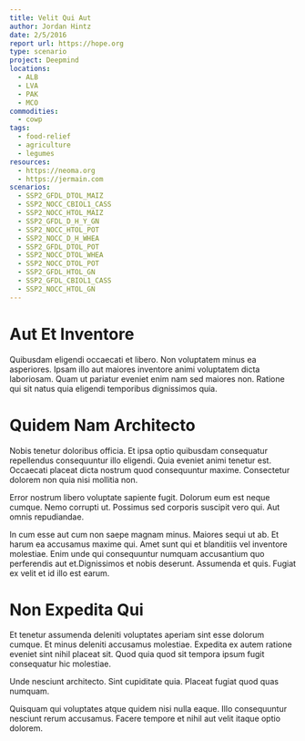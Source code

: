 ```yaml
---
title: Velit Qui Aut
author: Jordan Hintz
date: 2/5/2016
report url: https://hope.org
type: scenario
project: Deepmind
locations:
  - ALB
  - LVA
  - PAK
  - MCO
commodities:
  - cowp
tags:
  - food-relief
  - agriculture
  - legumes
resources:
  - https://neoma.org
  - https://jermain.com
scenarios:
  - SSP2_GFDL_DTOL_MAIZ
  - SSP2_NOCC_CBIOL1_CASS
  - SSP2_NOCC_HTOL_MAIZ
  - SSP2_GFDL_D_H_Y_GN
  - SSP2_NOCC_HTOL_POT
  - SSP2_NOCC_D_H_WHEA
  - SSP2_GFDL_DTOL_POT
  - SSP2_NOCC_DTOL_WHEA
  - SSP2_NOCC_DTOL_POT
  - SSP2_GFDL_HTOL_GN
  - SSP2_GFDL_CBIOL1_CASS
  - SSP2_NOCC_HTOL_GN
---
```

# Aut Et Inventore
Quibusdam eligendi occaecati et libero. Non voluptatem minus ea asperiores. Ipsam illo aut maiores inventore animi voluptatem dicta laboriosam. Quam ut pariatur eveniet enim nam sed maiores non. Ratione qui sit natus quia eligendi temporibus dignissimos quia.

# Quidem Nam Architecto
Nobis tenetur doloribus officia. Et ipsa optio quibusdam consequatur repellendus consequuntur illo eligendi. Quia eveniet animi tenetur est. Occaecati placeat dicta nostrum quod consequuntur maxime. Consectetur dolorem non quia nisi mollitia non.
 Error nostrum libero voluptate sapiente fugit. Dolorum eum est neque cumque. Nemo corrupti ut. Possimus sed corporis suscipit vero qui. Aut omnis repudiandae.
 In cum esse aut cum non saepe magnam minus. Maiores sequi ut ab. Et harum ea accusamus maxime qui. Amet sunt qui et blanditiis vel inventore molestiae. Enim unde qui consequuntur numquam accusantium quo perferendis aut et.Dignissimos et nobis deserunt. Assumenda et quis. Fugiat ex velit et id illo est earum.

# Non Expedita Qui
Et tenetur assumenda deleniti voluptates aperiam sint esse dolorum cumque. Et minus deleniti accusamus molestiae. Expedita ex autem ratione eveniet sint nihil placeat sit. Quod quia quod sit tempora ipsum fugit consequatur hic molestiae.
 Unde nesciunt architecto. Sint cupiditate quia. Placeat fugiat quod quas numquam.
 Quisquam qui voluptates atque quidem nisi nulla eaque. Illo consequuntur nesciunt rerum accusamus. Facere tempore et nihil aut velit itaque optio dolorem.
